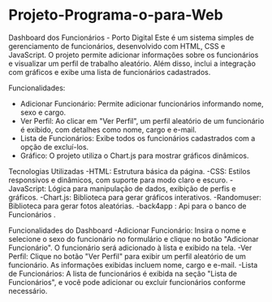 # Projeto-Programa-o-para-Web
Dashboard dos Funcionários - Porto Digital
Este é um sistema simples de gerenciamento de funcionários, desenvolvido com HTML, CSS e JavaScript. O projeto permite adicionar informações sobre os funcionários e visualizar um perfil de trabalho aleatório. Além disso, inclui a integração com gráficos e exibe uma lista de funcionários cadastrados.

Funcionalidades:
- Adicionar Funcionário: Permite adicionar funcionários informando nome, sexo e cargo.
- Ver Perfil: Ao clicar em "Ver Perfil", um perfil aleatório de um funcionário é exibido, com detalhes como nome, cargo e e-mail.
- Lista de Funcionários: Exibe todos os funcionários cadastrados com a opção de excluí-los.
- Gráfico: O projeto utiliza o Chart.js para mostrar gráficos dinâmicos.

Tecnologias Utilizadas
-HTML: Estrutura básica da página.
-CSS: Estilos responsivos e dinâmicos, com suporte para modo claro e escuro.
-JavaScript: Lógica para manipulação de dados, exibição de perfis e gráficos.
-Chart.js: Biblioteca para gerar gráficos interativos.
-Randomuser: Biblioteca para gerar fotos aleatórias.
-back4app : Api para o banco de Funcionários .

Funcionalidades do Dashboard
-Adicionar Funcionário: Insira o nome e selecione o sexo do funcionário no formulário e clique no botão "Adicionar Funcionário". O funcionário será adicionado à lista e exibido na tela.
-Ver Perfil: Clique no botão "Ver Perfil" para exibir um perfil aleatório de um funcionário. As informações exibidas incluem nome, cargo e e-mail.
-Lista de Funcionários: A lista de funcionários é exibida na seção "Lista de Funcionários", e você pode adicionar ou excluir funcionários conforme necessário.
